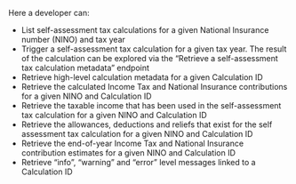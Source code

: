 Here a developer can:
- List self-assessment tax calculations for a given National Insurance number (NINO) and tax year
- Trigger a self-assessment tax calculation for a given tax year. The result of the calculation can be explored via the “Retrieve a self-assessment tax calculation metadata” endpoint
- Retrieve high-level calculation metadata for a given Calculation ID
- Retrieve the calculated Income Tax and National Insurance contributions for a given NINO and Calculation ID
- Retrieve the taxable income that has been used in the self-assessment tax calculation for a given NINO and Calculation ID
- Retrieve the allowances, deductions and reliefs that exist for the self assessment tax calculation for a given NINO and Calculation ID
- Retrieve the end-of-year Income Tax and National Insurance contribution estimates for a given NINO and Calculation ID
- Retrieve “info”, “warning” and “error” level messages linked to a Calculation ID